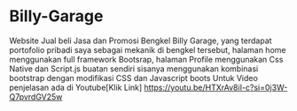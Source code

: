 # Billy-Garage
Website Jual beli Jasa dan Promosi Bengkel Billy Garage, yang terdapat portofolio pribadi saya sebagai mekanik di bengkel tersebut, halaman home menggunakan full framework Bootsrap, halaman Profile menggunakan Css Native dan Script.js buatan sendiri sisanya menggunakan kombinasi bootstrap dengan modifikasi CSS dan Javascript boots
Untuk Video penjelasan ada di Youtube[Klik Link] https://youtu.be/HTXrAv8iI-c?si=0j3W-Q7pvrdGV25w
